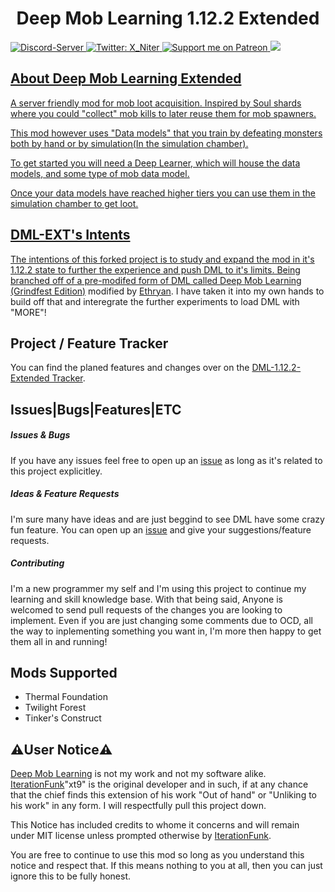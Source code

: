<h1 align="center">Deep Mob Learning 1.12.2 Extended</h1>
<p>
  <a href="https://discord.gg/n3uEJwg">
      <img src="https://discordapp.com/api/guilds/401537312246202389/widget.png" alt="Discord-Server"/>
  </a>
  <a href="https://twitter.com/X_Niter">
    <img alt="Twitter: X_Niter" src="https://img.shields.io/twitter/follow/X_Niter.svg?style=social" target="_blank" />
  </a>
  <a href="https://patreon.com/X_Niter">
    <img src="https://img.shields.io/endpoint.svg?url=https%3A%2F%2Fshieldsio-patreon.vercel.app%2Fapi%3Fusername%3DX_Niter%26type%3Dpatrons&style=flat" alt="Support me on Patreon" />
  </a>
  <a href="https://www.paypal.com/paypalme/RileyBWayz">
    <img src="https://img.shields.io/badge/Donate-PayPal-blue.svg">
</p>


## About Deep Mob Learning Extended


A server friendly mod for mob loot acquisition. Inspired by Soul shards where you could "collect" mob kills to later
reuse them for mob spawners.

This mod however uses "Data models" that you train by defeating monsters both by hand or by
simulation(In the simulation chamber). 

To get started you will need a Deep Learner, which will house the data models, and
some type of mob data model.

Once your data models have reached higher tiers you can use them in the simulation chamber to get loot.

## DML-EXT's Intents

The intentions of this forked project is to study and expand the mod in it's 1.12.2 state to further the experience and push DML to it's limits.
Being branched off of a pre-modifed form of DML called [Deep Mob Learning (Grindfest Edition)](https://github.com/Ethryan/DeepMobLearning) modified by 
[Ethryan](https://github.com/Ethryan).
I have taken it into my own hands to build off that and interegrate the further experiments to load DML with "MORE"!


## Project / Feature Tracker

You can find the planed features and changes over on the [DML-1.12.2-Extended Tracker](https://github.com/X-Niter/DeepMobLearning-1.12-Extended/projects/1).


## Issues|Bugs|Features|ETC


##### Issues & Bugs
If you have any issues feel free to open up an [issue]() as long as it's related to this project explicitley.


##### Ideas & Feature Requests
I'm sure many have ideas and are just beggind to see DML have some crazy fun feature.
You can open up an [issue]() and give your suggestions/feature requests.


##### Contributing
I'm a new programmer my self and I'm using this project to continue my learning and skill knowledge base.
With that being said, Anyone is welcomed to send pull requests of the changes you are looking to implement.
Even if you are just changing some comments due to OCD, all the way to inplementing something you want in,
I'm more then happy to get them all in and running! 



## Mods Supported
- Thermal Foundation
- Twilight Forest
- Tinker's Construct


## ⚠️User Notice⚠️
[Deep Mob Learning](https://github.com/xt9/DeepMobLearning) is not my work and not my software alike.
[IterationFunk](https://github.com/xt9)"xt9" is the original developer and in such, if at any chance that the chief 
finds this extension of his work "Out of hand" or "Unliking to his work" in any form.
I will respectfully pull this project down.

This Notice has included credits to whome it concerns and will remain under MIT license unless prompted otherwise by [IterationFunk](https://github.com/xt9).

You are free to continue to use this mod so long as you understand this notice and respect that.
If this means nothing to you at all, then you can just ignore this to be fully honest.
